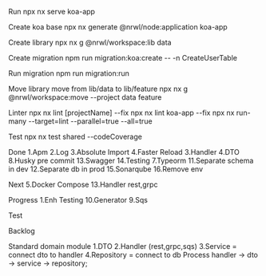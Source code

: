 Run
npx nx serve koa-app

Create koa base
npx nx generate @nrwl/node:application koa-app

Create library
npx nx g @nrwl/workspace:lib data

Create migration
npm run migration:koa:create -- -n CreateUserTable

Run migration
npm run migration:run

Move library
move from lib/data to lib/feature
npx nx g @nrwl/workspace:move --project data feature

Linter
npx nx lint [projectName] --fix
npx nx lint koa-app --fix
npx nx run-many --target=lint --parallel=true --all=true

Test
npx nx test shared --codeCoverage

Done
1.Apm
2.Log
3.Absolute Import
4.Faster Reload
3.Handler
4.DTO
8.Husky pre commit
13.Swagger
14.Testing
7.Typeorm
11.Separate schema in dev
12.Separate db in prod
15.Sonarqube
16.Remove env

Next
5.Docker Compose
13.Handler rest,grpc

Progress
1.Enh Testing
10.Generator
9.Sqs

Test

Backlog

Standard domain module
1.DTO
2.Handler (rest,grpc,sqs)
3.Service = connect dto to handler
4.Repository = connect to db
Process handler -> dto -> service -> repository;
